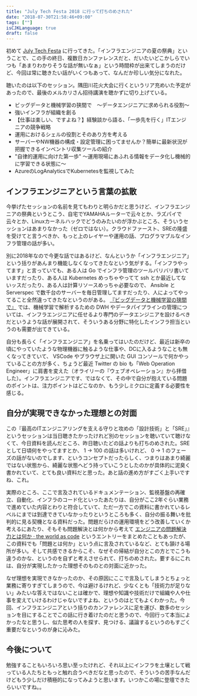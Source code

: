 ```yaml
---
title: "July Tech Festa 2018 に行って打ちのめされた"
date: "2018-07-30T21:58:46+09:00"
tags: [""]
isCJKLanguage: true
draft: false
---
```


初めて [July Tech Festa](https://2018.techfesta.jp/) に行ってきた。「インフラエンジニアの夏の祭典」ということで、この手の終日、複数日カンファレンスだと、だいたいどこかしらでいつも「あまりわかりそうな話が無いなぁ」という時間枠が出来てしまうのだけど、今回は常に聴きたい話がいくつもあって、なんだか珍しい気分になれた。

聴いたのは以下のセッション。隅田川花火大会に行くというリア充めいた予定があったので、最後のメルカリさん招待講演を聴かずに切り上げている。

* ビッグデータと機械学習の狭間で　〜データエンジニアに求められる役割〜
* 強いインフラが組織を創る
* 【仕事は楽しい、ですよね？】経験談から語る、「一歩先を行く」ITエンジニアの競争戦略
* 運用におけるシェルの役割とそのあり方を考える
* サーバーやNW機器の構成・設定管理に困ってませんか？簡単に最新状況が把握できるインベントリ収集ツールの紹介
* "自律的運用に向けた第一歩" ～運用現場にあふれる情報をデータ化し機械的に学習できる状態に～
* AzureのLogAnalyticsでKubernetesを監視してみた

## インフラエンジニアという言葉の拡散

今挙げたセッションの名前を見てもわりと明らかだと思うけど、インフラエンジニアの祭典というとこう、自宅でYAMAHAルーターで云々とか、ラズパイで云々とか、Linuxカーネルハックでどうのみたいのが浮かぶところ、そういうセッションはあまりなかった（ゼロではない）。クラウドファースト、SREの隆盛を受けてと言うべきか、もっと上のレイヤーや運用の話、プログラマブルなインフラ管理の話が多い。

別に2018年なので今更な話ではあるけど、なんというか「インフラエンジニア」という括りがあんまり機能しなくなってきたなという気がする。「インフラやってます」と言っていても、ある人は Go でインフラ管理のツールバリバリ書いていますだったり、ある人は Kubernetes めっちゃやってて ssh とか最近してないッスだったり、ある人は計算リソースめっちゃ必要なので、 Ansible と Serverspec で数千台のサーバーを毎日管理してますだったり、人によってやってること全然違ってきたなというのがある。 [『ビッグデータと機械学習の狭間で』](https://speakerdeck.com/onunu/bitugudetatoji-jie-xue-xi-falsexia-jian-de-detaenzinianiqiu-merareruyi-ge) では、機械学習で解析するための DWH やデータパイプラインの管理については、インフラエンジニアに任せるより専門のデータエンジニアを設けるべきだというような話が展開されて、そういうある分野に特化したインフラ担当というのも需要が出てきている。

自分も長らく「インフラエンジニア」を名乗ってはいたのだけど、最近は新卒の頃にやっていたような物理機器に触るような仕事や、DCに入るようなことも無くなってきていて、 VSCode やブラウザ上に開いた GUI コンソールで何かやっていることの方が多く、ちょうど最近 Twitter の bio も「Web Operation Engineer」に肩書を変えた（オライリーの『ウェブオペレーション』から拝借した）。インフラエンジニアです、ではなくて、その中で自分が抱えている問題のポイントは、注力ポイントはどこなのか、もう少しミクロに定義する必要性を感じる。

## 自分が実現できなかった理想との対面

<script async class="speakerdeck-embed" data-id="8fbe8aca7d0d4240b47c6dca9f83f9a7" data-ratio="1.77777777777778" src="//speakerdeck.com/assets/embed.js"></script>

この『最高のITエンジニアリングを支える守りと攻めの「設計技術」と「SRE」』というセッションは当日聴きたかったけれど別のセッションを聴いていて聴けなくて、今日資料を読んだところ、昨日聴いたどの話よりも打ちのめされた。SRE として日頃何をやってますとか、 1 -> 100 の話は多いけれど、 0 -> 1 のフェーズの話がないのでします、というコンセプトだったらしく、つまりはあまり綺麗ではない状態から、綺麗な状態へどう持っていこうとしたのかが具体的に泥臭く書かれていて、とても良い資料だと思った。あと話の進め方がすごく上手いですね、これ。

実際のところ、ここで言及されているドキュメンテーション、監視基盤の再確立、自動化、インフラのコード化といったあたりは、自分がここ2年ぐらい業務で進めていた内容とわりと符合していて、ただ一方でこの資料に書かれているレベルにまでは到達できていなかったりというところも多く、自分の振る舞いを批判的に見る契機となる資料だった。問題だらけの運用環境をどう改善していくか考えるにあたり、そもそも問題解決とは何かから考えて [エンジニアの問題解決力とは何か · the world as code](https://chroju.github.io/blog/2016/12/17/engineering_problem_solving/) というエントリーをまとめたこともあったが、この資料でも「問題とは何か」という点に言及されているなど、とても頷ける場所が多い。そして共感できるからこそ、なぜその帰結が自分とこの方とでこうも違うのかな、というのを自ずと考えさせられて、打ちのめされた。要するにこれは、自分が実現したかった理想そのものとの対面に近かった。

なぜ理想を実現できなかったのか、その原因にここで言及してしまうとちょっと業務に寄りすぎてしまうので、今は避けるけれど、少なくとも「技術力が足りない」みたいな答えではないことは確かで、理想や知識や技術だけで組織や人や仕事を変えていけるわけじゃないですよね、というのはとてもよくわかった。今回、インフラエンジニアという括りのカンファレンスに足を運び、数多のセッションを目にすることでこの話に行き着けたのだと思うので、今回行って本当によかったなと思うし、似た思考の人を探す、見つける、議論するというのもすごく重要だなというのが身に沁みた。

## 今後について

勉強することもいろいろ思い至ったけれど、それ以上にインフラを土壌として戦っている人たちともっと触れ合うべきだなと思ったので、そういうの苦手なんだけどもう少しだけ積極的になってみようと思います。いつかこの場に登壇できたらいいですね。。

